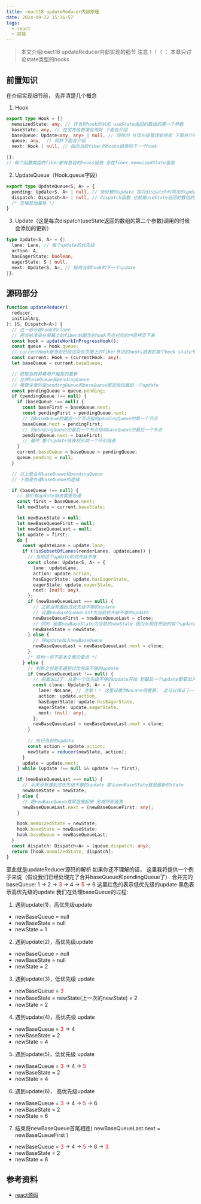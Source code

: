 ```yaml
---
title: react18 updateReducer内部原理
date: 2024-09-22 15:36:57
tags: 
  - react
  - 前端
---
```


> 本文介绍react18 updateReducer内部实现的细节
> 注意！！！： 本章只讨论state类型的hooks

## 前置知识
在介绍实现细节前， 先弄清楚几个概念

1. Hook
```typescript
export type Hook = {|
  memoizedState: any, // 存当前hook的状态 useState返回的数组的第一个参数
  baseState: any, // 在优先级管理会用到 下面会介绍
  baseQueue: Update<any, any> | null, // 同样的 在优先级管理会用到 下面会介绍
  queue: any,  // 同样下面会介绍
  next: Hook | null, // 指向当前fiber的hooks链表的下一个hook

|};
// 每个函数类型的fiber都有各自的hooks链表 存在fiber.memoizedState里面
```

2. UpdateQueue（Hook.queue字段）
```typescript
export type UpdateQueue<S, A> = {
  pending: Update<S, A> | null, // 待处理的update 每次dispatch时添加的update就是加到这里
  dispatch: Dispatch<A> | null, // dispatch函数 也就是useState返回的数组的第二个参数
  /* 忽略其他属性 */
}
```

3. Update（这是每次dispatch(useState返回的数组的第二个参数)调用的时候会添加的更新）
```typescript
type Update<S, A> = {|
  lane: Lane, // 每个update的优先级
  action: A,
  hasEagerState: boolean,
  eagerState: S | null,
  next: Update<S, A>, // 指向当前hook的下一个update
|};
```

## 源码部分
```typescript
function updateReducer(
  reducer,
  initialArg,
): [S, Dispatch<A>] {
  // 这一部分是hook的clone
  // 把当前渲染在屏幕上的fiber的跟当前hook节点对应的内容拷贝下来
  const hook = updateWorkInProgressHook();
  const queue = hook.queue;
  // currentHook是当前已经渲染在页面上的fiber节点的hooks链表的某个hook state节点
  const current: Hook = (currentHook: any);
  let baseQueue = current.baseQueue;

  // 获取当前屏幕用户触发的更新
  // 合并baseQueue和pendingQueue
  // 需要注意的是pendingQueue和baseQueue都是指向最后一个update
  const pendingQueue = queue.pending;
  if (pendingQueue !== null) {
    if (baseQueue !== null) {
      const baseFirst = baseQueue.next;
      const pendingFirst = pendingQueue.next;
      // 将baseQueue的最后一个节点指向pendingQueue的第一个节点
      baseQueue.next = pendingFirst;
      // 将pendingQueue的最后一个节点指向baseQueue的最后一个节点
      pendingQueue.next = baseFirst;
      // 最终 整个update链表将形成一个环形链表
    }
    current.baseQueue = baseQueue = pendingQueue;
    queue.pending = null;
  }

  // 以上是合并baseQueue和pendingQueue
  // 下面是处理baseQueue的逻辑

  if (baseQueue !== null) {
    // 我们有update链表需要处理
    const first = baseQueue.next;
    let newState = current.baseState;

    let newBaseState = null;
    let newBaseQueueFirst = null;
    let newBaseQueueLast = null;
    let update = first;
    do {
      const updateLane = update.lane;
      if (!isSubsetOfLanes(renderLanes, updateLane)) {
        // 当前这个update的优先级不够
        const clone: Update<S, A> = {
          lane: updateLane,
          action: update.action,
          hasEagerState: update.hasEagerState,
          eagerState: update.eagerState,
          next: (null: any),
        };
        if (newBaseQueueLast === null) {
          // 之前没有遇到过优先级不够的update
          // 设置newBaseQueueLast为当前优先级不够的update
          newBaseQueueFirst = newBaseQueueLast = clone;
          // 同时 设置newBaseState为当前的newState 因为从现在开始的每个update都要加入newBaseQueue
          newBaseState = newState;
        } else {
          // 将update加入newBaseQueue
          newBaseQueueLast = newBaseQueueLast.next = clone;
        }
        /* 其他一些不是本文章的重点 */
      } else {
        // 判断之前是否遇到过优先级不够的update
        if (newBaseQueueLast !== null) {
          // 前面说过了：从第一个优先级不够的update开始 到最后一个update都要加入newBaseQueue
          const clone: Update<S, A> = {
            lane: NoLane, // 注意！！ 这里设置为NoLane很重要， 这可以保证下一次的baseQueue中， 该update一定能够被判断为有足够的优先级
            action: update.action,
            hasEagerState: update.hasEagerState,
            eagerState: update.eagerState,
            next: (null: any),
          };
          newBaseQueueLast = newBaseQueueLast.next = clone;
        }
        
        // 执行当前的update
        const action = update.action;
        newState = reducer(newState, action);
      }
      update = update.next;
    } while (update !== null && update !== first);

    if (newBaseQueueLast === null) {
      // 从来没有遇到过优先级不够的update 那么newBaseState就是最新的state
      newBaseState = newState;
    } else {
      // 把newBaseQueue首尾连接起来 形成环形链表
      newBaseQueueLast.next = (newBaseQueueFirst: any);
    }

    hook.memoizedState = newState;
    hook.baseState = newBaseState;
    hook.baseQueue = newBaseQueueLast;
  }
  const dispatch: Dispatch<A> = (queue.dispatch: any);
  return [hook.memoizedState, dispatch];
}
```
至此就是updateReducer源码的解析
如果你还不理解的话， 这里我将提供一个例子来说（假设我们已经处理完了合并baseQueue和pendingQueue了）
合并完的baseQueue: 1 -> 2 -> <span style="color: red;">3</span> -> 4 -> <span style="color: red;">5</span> -> 6
这里红色的表示低优先级的update 黑色表示高优先级的update
我们在处理baseQueue的过程:

1. 遇到update(1)，高优先级update
  - newBaseQueue = null
  - newBaseState = null
  - newState = 1

2. 遇到update(2)，高优先级update
  - newBaseQueue = null
  - newBaseState = null
  - newState = 2

3. 遇到update(3)，低优先级 update
  - newBaseQueue = <span style="color: red;">3</span>
  - newBaseState = newState(上一次的newState) = 2
  - newState = 2

4. 遇到update(4)，高优先级 update
  - newBaseQueue = <span style="color: red;">3</span> -> 4
  - newBaseState = 2
  - newState = 4

5. 遇到update(5)，低优先级 update
  - newBaseQueue = <span style="color: red;">3</span> -> 4 -> <span style="color: red;">5</span>
  - newBaseState = 2
  - newState = 4

6. 遇到update(6)， 高优先级update
  - newBaseQueue = <span style="color: red;">3</span> -> 4 -> <span style="color: red;">5</span> -> 6
  - newBaseState = 2
  - newState = 6

7. 结束将newBaseQueue首尾相连( newBaseQueueLast.next = newBaseQueueFirst )
  - newBaseQueue = <span style="color: red;">3</span> -> 4 -> <span style="color: red;">5</span> -> 6 -> <span style="color: red;">3</span>
  - newBaseState = 2
  - newState = 6

## 参考资料
- [react源码](https://github.com/facebook/react/blob/main/packages/react-reconciler/src/ReactFiberHooks.js)